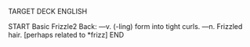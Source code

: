 TARGET DECK
ENGLISH

START
Basic
Frizzle2
Back: —v. (-ling) form into tight curls. —n. Frizzled hair. [perhaps related to *frizz]
END
